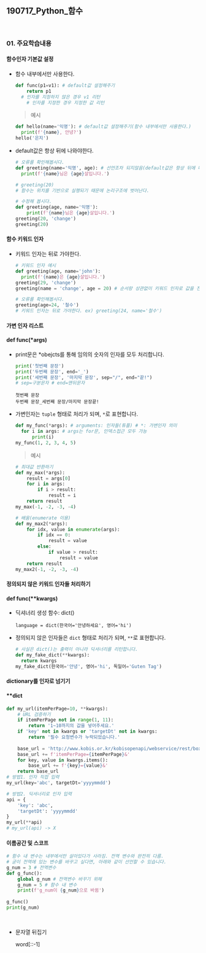 ## 190717_Python_함수

<br>

### 01. 주요학습내용

#### **함수인자 기본값 설정**

- 함수 내부에서만 사용한다.

  ```python
  def func(p1=v1): # default값 설정해주기
      return p1 
  	# 인자를 지정하지 않은 경우 v1 리턴
      # 인자를 지정한 경우 지정한 값 리턴
  ```

  > 예시

  ```python
  def hello(name='익명'): # default값 설정해주기(함수 내부에서만 사용한다.)
  	print(f'{name}, 안녕?')
  hello('은지')
  ```

- default값은 항상 뒤에 나와야한다.

  ```python
  # 오류를 확인해봅시다.
  def greeting(name='익명', age): # 선언조차 되지않음(default값은 항상 뒤에 나와야함)
  	print(f'{name}님은 {age}살입니다.')
  
  # greeting(20)
  # 함수는 위치를 기반으로 실행되기 때문에 논리구조에 벗어난다.
  ```
  
  ```python
  # 수정해 봅시다.
  def greeting(age, name='익명'):
      print(f'{name}님은 {age}살입니다.')
  greeting(20, 'change')
  greeting(20)
  ```
#### **함수 키워드 인자**

- 키워드 인자는 뒤로 가야한다.

  ```python
  # 키워드 인자 예시
  def greeting(age, name='john'):
  	print(f'{name}은 {age}살입니다.')
  greeting(29, 'change')
  greeting(name = 'change', age = 20) # 순서랑 상관없이 키워드 인자로 값을 전달
  ```

  ```python
  # 오류를 확인해봅시다.
  greeting(age=24, '철수') 
  # 키워드 인자는 뒤로 가야한다. ex) greeting(24, name='철수')
  ```

#### 가변 인자 리스트 

#### def func(*args)

- print문은 *obejcts를 통해 임의의 숫자의 인자를 모두 처리합니다.

  ```python
  print('첫번째 문장')
  print('두번째 문장', end='_')
  print('세번째 문장', '마지막 문장', sep="/", end="끝!")
  # sep=구분문자 # end=맨뒤문자
  ```
  
  ```
  첫번째 문장
  두번째 문장_세번째 문장/마지막 문장끝!
  ```

- 가변인자는 `tuple` 형태로 처리가 되며, `*`로 표현합니다.

  ```python
  def my_func(*args): # arguments: 인자들(튜플) # *: 가변인자 의미
  	for i in args: # args는 for문, 인덱스접근 모두 가능
  		print(i)
  my_func(1, 2, 3, 4, 5)
  ```

  > 예시

  ```python
  # 최대값 반환하기
  def my_max(*args):
      result = args[0]
      for i in args:
          if i > result:
              result = i
      return result
  my_max(-1, -2, -3, -4)
  
  # 배움(enumerate 이용)
  def my_max2(*args):
      for idx, value in enumerate(args):
          if idx == 0:
              result = value
          else:
              if value > result:
                  result = value
      return result
  my_max2(-1, -2, -3, -4)
  ```

#### 정의되지 않은 키워드 인자들 처리하기 

#### def func(**kwargs)

- 딕셔너리 생성 함수:  dict()

  ```
  language = dict(한국어='안녕하세요', 영어='hi')
  ```

- 정의되지 않은 인자들은 `dict` 형태로 처리가 되며, `**`로 표현합니다.

  ```python
  # 사실은 dict()는 출력이 아니라 딕셔너리를 리턴합니다. 
  def my_fake_dict(**kwargs):
  	return kwargs
  my_fake_dict(한국어='안녕', 영어='hi', 독일어='Guten Tag')
  ```

#### dictionary를 인자로 넘기기

#### **dict

```python
def my_url(itemPerPage=10, **kwargs):
    # URL 검증하기
    if itemPerPage not in range(1, 11):
        return '1~10까지의 값을 넣어주세요.'
    if 'key' not in kwargs or 'targetDt' not in kwargs:
        return '필수 요청변수가 누락되었습니다.'
    
    base_url = 'http://www.kobis.or.kr/kobisopenapi/webservice/rest/boxoffice/searchDailyBoxOfficeList.json?'
    base_url += f'itemPerPage={itemPerPage}&'
    for key, value in kwargs.items():
        base_url += f'{key}={value}&'
    return base_url
# 방법1. 인자 직접 입력
my_url(key='abc', targetDt='yyyymmdd') 

# 방법2. 딕셔너리로 인자 입력
api = {
    'key': 'abc',
    'targetDt': 'yyyymmdd'
}
my_url(**api) 
# my_url(api) -> X
```

#### 이름공간 및 스코프

```python
# 함수 내 변수는 내부에서만 살아있다가 사라짐. 전역 변수와 완전히 다름.
# 굳이 전역에 있는 변수를 바꾸고 싶다면, 아래와 같이 선언할 수 있습니다.
g_num = 3 # 전역변수
def g_func():
    global g_num # 전역변수 바꾸기 위해
    g_num = 5 # 함수 내 변수
    print(f'g_num이 {g_num}으로 바뀜')
    
g_func()
print(g_num)
```

<br>

- 문자열  뒤집기

  word[::-1]





